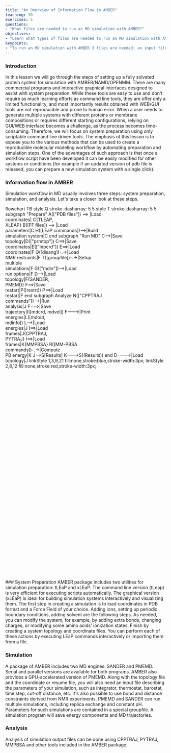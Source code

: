 ```yaml
---
title: "An Overview of Information Flow in AMBER"
teaching: 30
exercises: 5
questions:
- "What files are needed to run an MD simulation with AMBER?"
objectives:
- "Learn what types of files are needed to run an MD simulation with AMBER"
keypoints:
- "To run an MD simulation with AMBER 3 files are needed: an input file, a parameter file, and a file describing coordinates/velocities . "
---
```


### Introduction
In this lesson we will go through the steps of setting up a fully solvated protein system for simulation with AMBER/NAMD/OPENMM. There are many commercial programs and interactive graphical interfaces designed to assist with system preparation. While these tools are easy to use and don't require as much learning efforts as command line tools, they are offer only a limited functionality, and most importantly results obtained with WEB/GUI tools are not reproducible and prone to human error. When a user needs to generate multiple systems with different proteins or membrane compositions or requires different starting configurations, relying on GUI/WEB interface becomes a challenge, as the process becomes time-consuming. Therefore, we will focus on system preparation using only scriptable command line driven tools. The emphasis of this lesson is to expose you to the various methods that can be used to create a reproducible molecular modeling workflow by automating preparation and simulation steps. One of the advantages of such approach is that once a workflow script have been developed it can be easily modified for other systems or conditions (for example if an updated version of pdb file is released, you can prepare a new simulation system with a single click).

### Information flow in AMBER
Simulation workflow in MD usually involves three steps: system preparation, simulation, and analysis. Let's take a closer look at these steps.
<div class="mermaid" style="height: 30%">
flowchart TB
style Q stroke-dasharray: 5 5
style T stroke-dasharray: 5 5
subgraph "Prepare"
    A(["PDB files"]) ==> |Load <br/>coordinates| C{TLEAP, <br/>XLEAP}
    B([FF files]) --> |Load <br/>parameters|C
    H([LEaP commands])-->|Build <br/>simulation system|C
end
subgraph "Run MD"
    C-->|Save <br/>topology|D(["prmtop"])
    C==>|Save <br/>coordinates|E(["inpcrd"])
    E==>|Load <br/>coordinates|F
    Q([disang])-.->|Load <br/>NMR restraints|F
    T([groupfile])-.->|Setup <br/> multiple  <br/> simulations|F
    G(["mdin"])-->|Load <br/>run options|F
    D-->|Load <br/>topology|F{SANDER, <br/>PMEMD}
    F==>|Save <br/>restart|P([restrt])
    P==>|Load <br/>restart|F
end   
subgraph Analyze 
    N(["CPPTRAJ <br/>commands"])-->|Run <br/>analysis|J 
    F===>|Save <br/>trajectory|I([mdcrd, mdvel])
    F--->|Print <br/>energies|L([mdout,<br/> mdinfo])
    L-->|Load <br/>energies|J
    I==>|Load <br/>frames|J{CPPTRAJ, <br/> PYTRAJ}
    I==>|Load <br/>frames|K{MMPBSA}
    R([MM-PBSA <br/>commands])-.->|Compute <br/> PB energy|K
    J-->S[Results]
    K--->S((Results))
end
    D---->|Load <br/>topology|J
    linkStyle 1,3,9,21 fill:none,stroke:blue,stroke-width:3px;
    linkStyle 2,8,12 fill:none,stroke:red,stroke-width:3px;   
</div>
### System Preparation
AMBER package includes two utilities for simulation preparation: tLEaP and xLEaP. The command line version (tLeap) is very efficient for executing scripts automatically. The graphical version (xLEaP) is ideal for building simulation systems interactively and visualizing them. The first step in creating a simulation is to load coordinates in PDB format and a Force Field of your choice. Adding ions, setting up periodic boundary conditions, adding solvent are the following steps. As needed, you can modify the system, for example, by adding extra bonds, changing charges, or modifying some amino acids' ionization states. Finish by creating a system topology and coordinate files. You can perform each of these actions by executing LEaP commands interactively or importing them from a file.

### Simulation
A package of AMBER includes two MD engines: SANDER and PMEMD. Serial and parallel versions are available for both programs. AMBER also provides a GPU-accelerated version of PMEMD. Along with the topology file and the coordinate or resume file, you will also need an input file describing the parameters of your simulation, such as integrator, thermostat, barostat, time step, cut-off distance, etc. It's also possible to use bond and distance constraints derived from NMR experiments. PMEMD and SANDER can run multiple simulations, including replica exchange and constant pH. Parameters for such simulations are contained in a special groupfile. A simulation program will save energy components and MD trajectories. 

### Analysis
Analysis of simulation output files can be done using CPPTRAJ, PYTRAJ, MMPBSA and other tools included in the AMBER package.

